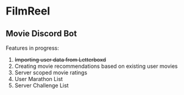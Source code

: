 # FilmReel
## Movie Discord Bot

Features in progress:
1. ~~Importing user data from Letterboxd~~
2. Creating movie recommendations based on existing user movies
3. Server scoped movie ratings
4. User Marathon List
5. Server Challenge List
